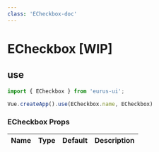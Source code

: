 ```yaml
---
class: 'ECheckbox-doc'
---
```

# ECheckbox [WIP]

## use

```javascript
import { ECheckbox } from 'eurus-ui';

Vue.createApp().use(ECheckbox.name, ECheckbox)
```
<!--
::::card button 类型

按钮的 type 分别为 default、tertiary、primary、info、success、warning 和 error。

:::code buttonType
<<< ../src/packages/button/demo/Type.vue
:::
::::
 -->

### ECheckbox Props

| Name | Type | Default | Description |
| --- | --- | --- | --- |


